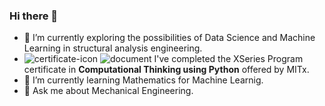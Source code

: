 ### Hi there 👋

- 🔭 I’m currently exploring the possibilities of Data Science and Machine Learning in structural analysis engineering.
- ![certificate-icon](https://user-images.githubusercontent.com/17517477/120114071-b4017800-c17d-11eb-8f65-a16a48c1df64.png) ![document](https://user-images.githubusercontent.com/17517477/120114263-a8fb1780-c17e-11eb-9853-701eba011ac8.png)
I've completed the XSeries Program certificate in **Computational Thinking using Python** offered by MITx.
- 🌱 I’m currently learning Mathematics for Machine Learnig.
- 💬 Ask me about Mechanical Engineering.

<!--
**PedroBiel/PedroBiel** is a ✨ _special_ ✨ repository because its `README.md` (this file) appears on your GitHub profile.

Here are some ideas to get you started:

- 🔭 I’m currently working on ...
- 🌱 I’m currently learning ...
- 👯 I’m looking to collaborate on ...
- 🤔 I’m looking for help with ...
- 💬 Ask me about ...
- 📫 How to reach me: ...
- 😄 Pronouns: ...
- ⚡ Fun fact: ...
-->
